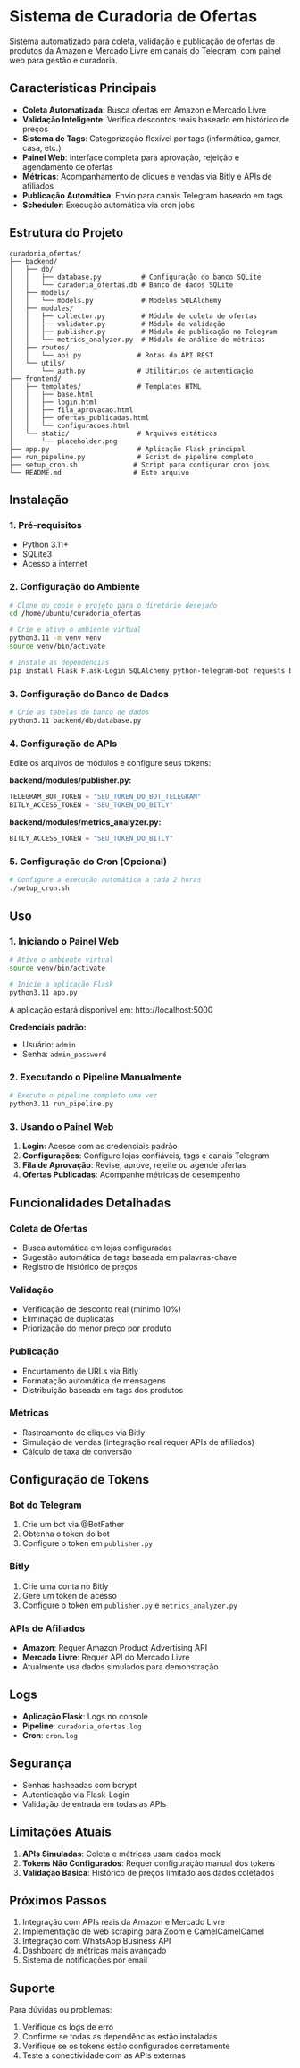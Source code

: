 # Sistema de Curadoria de Ofertas

Sistema automatizado para coleta, validação e publicação de ofertas de produtos da Amazon e Mercado Livre em canais do Telegram, com painel web para gestão e curadoria.

## Características Principais

- **Coleta Automatizada**: Busca ofertas em Amazon e Mercado Livre
- **Validação Inteligente**: Verifica descontos reais baseado em histórico de preços
- **Sistema de Tags**: Categorização flexível por tags (informática, gamer, casa, etc.)
- **Painel Web**: Interface completa para aprovação, rejeição e agendamento de ofertas
- **Métricas**: Acompanhamento de cliques e vendas via Bitly e APIs de afiliados
- **Publicação Automática**: Envio para canais Telegram baseado em tags
- **Scheduler**: Execução automática via cron jobs

## Estrutura do Projeto

```
curadoria_ofertas/
├── backend/
│   ├── db/
│   │   ├── database.py          # Configuração do banco SQLite
│   │   └── curadoria_ofertas.db # Banco de dados SQLite
│   ├── models/
│   │   └── models.py            # Modelos SQLAlchemy
│   ├── modules/
│   │   ├── collector.py         # Módulo de coleta de ofertas
│   │   ├── validator.py         # Módulo de validação
│   │   ├── publisher.py         # Módulo de publicação no Telegram
│   │   └── metrics_analyzer.py  # Módulo de análise de métricas
│   ├── routes/
│   │   └── api.py              # Rotas da API REST
│   └── utils/
│       └── auth.py             # Utilitários de autenticação
├── frontend/
│   ├── templates/              # Templates HTML
│   │   ├── base.html
│   │   ├── login.html
│   │   ├── fila_aprovacao.html
│   │   ├── ofertas_publicadas.html
│   │   └── configuracoes.html
│   └── static/                 # Arquivos estáticos
│       └── placeholder.png
├── app.py                      # Aplicação Flask principal
├── run_pipeline.py             # Script do pipeline completo
├── setup_cron.sh              # Script para configurar cron jobs
└── README.md                  # Este arquivo
```

## Instalação

### 1. Pré-requisitos

- Python 3.11+
- SQLite3
- Acesso à internet

### 2. Configuração do Ambiente

```bash
# Clone ou copie o projeto para o diretório desejado
cd /home/ubuntu/curadoria_ofertas

# Crie e ative o ambiente virtual
python3.11 -m venv venv
source venv/bin/activate

# Instale as dependências
pip install Flask Flask-Login SQLAlchemy python-telegram-bot requests beautifulsoup4 bcrypt
```

### 3. Configuração do Banco de Dados

```bash
# Crie as tabelas do banco de dados
python3.11 backend/db/database.py
```

### 4. Configuração de APIs

Edite os arquivos de módulos e configure seus tokens:

**backend/modules/publisher.py:**
```python
TELEGRAM_BOT_TOKEN = "SEU_TOKEN_DO_BOT_TELEGRAM"
BITLY_ACCESS_TOKEN = "SEU_TOKEN_DO_BITLY"
```

**backend/modules/metrics_analyzer.py:**
```python
BITLY_ACCESS_TOKEN = "SEU_TOKEN_DO_BITLY"
```

### 5. Configuração do Cron (Opcional)

```bash
# Configure a execução automática a cada 2 horas
./setup_cron.sh
```

## Uso

### 1. Iniciando o Painel Web

```bash
# Ative o ambiente virtual
source venv/bin/activate

# Inicie a aplicação Flask
python3.11 app.py
```

A aplicação estará disponível em: http://localhost:5000

**Credenciais padrão:**
- Usuário: `admin`
- Senha: `admin_password`

### 2. Executando o Pipeline Manualmente

```bash
# Execute o pipeline completo uma vez
python3.11 run_pipeline.py
```

### 3. Usando o Painel Web

1. **Login**: Acesse com as credenciais padrão
2. **Configurações**: Configure lojas confiáveis, tags e canais Telegram
3. **Fila de Aprovação**: Revise, aprove, rejeite ou agende ofertas
4. **Ofertas Publicadas**: Acompanhe métricas de desempenho

## Funcionalidades Detalhadas

### Coleta de Ofertas
- Busca automática em lojas configuradas
- Sugestão automática de tags baseada em palavras-chave
- Registro de histórico de preços

### Validação
- Verificação de desconto real (mínimo 10%)
- Eliminação de duplicatas
- Priorização do menor preço por produto

### Publicação
- Encurtamento de URLs via Bitly
- Formatação automática de mensagens
- Distribuição baseada em tags dos produtos

### Métricas
- Rastreamento de cliques via Bitly
- Simulação de vendas (integração real requer APIs de afiliados)
- Cálculo de taxa de conversão

## Configuração de Tokens

### Bot do Telegram
1. Crie um bot via @BotFather
2. Obtenha o token do bot
3. Configure o token em `publisher.py`

### Bitly
1. Crie uma conta no Bitly
2. Gere um token de acesso
3. Configure o token em `publisher.py` e `metrics_analyzer.py`

### APIs de Afiliados
- **Amazon**: Requer Amazon Product Advertising API
- **Mercado Livre**: Requer API do Mercado Livre
- Atualmente usa dados simulados para demonstração

## Logs

- **Aplicação Flask**: Logs no console
- **Pipeline**: `curadoria_ofertas.log`
- **Cron**: `cron.log`

## Segurança

- Senhas hasheadas com bcrypt
- Autenticação via Flask-Login
- Validação de entrada em todas as APIs

## Limitações Atuais

1. **APIs Simuladas**: Coleta e métricas usam dados mock
2. **Tokens Não Configurados**: Requer configuração manual dos tokens
3. **Validação Básica**: Histórico de preços limitado aos dados coletados

## Próximos Passos

1. Integração com APIs reais da Amazon e Mercado Livre
2. Implementação de web scraping para Zoom e CamelCamelCamel
3. Integração com WhatsApp Business API
4. Dashboard de métricas mais avançado
5. Sistema de notificações por email

## Suporte

Para dúvidas ou problemas:
1. Verifique os logs de erro
2. Confirme se todas as dependências estão instaladas
3. Verifique se os tokens estão configurados corretamente
4. Teste a conectividade com as APIs externas

